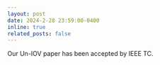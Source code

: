 ```yaml
---
layout: post
date: 2024-2-28 23:59:00-0400
inline: true
related_posts: false
---
```


Our Un-IOV paper has been accepted by IEEE TC.
